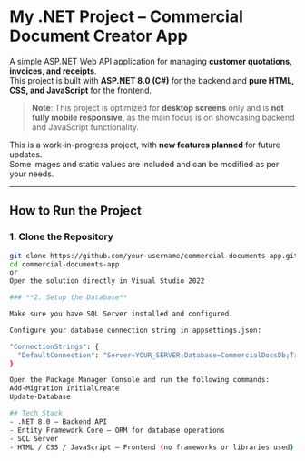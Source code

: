 # My .NET Project – Commercial Document Creator App

A simple ASP.NET Web API application for managing **customer quotations, invoices, and receipts**.  
This project is built with **ASP.NET 8.0 (C#)** for the backend and **pure HTML, CSS, and JavaScript** for the frontend.

> **Note**: This project is optimized for **desktop screens** only and is **not fully mobile responsive**, as the main focus is on showcasing backend and JavaScript functionality.

This is a work-in-progress project, with **new features planned** for future updates.  
Some images and static values are included and can be modified as per your needs.

---

## How to Run the Project

### 1. Clone the Repository

```bash
git clone https://github.com/your-username/commercial-documents-app.git
cd commercial-documents-app
or
Open the solution directly in Visual Studio 2022

### **2. Setup the Database**

Make sure you have SQL Server installed and configured.

Configure your database connection string in appsettings.json:

"ConnectionStrings": {
  "DefaultConnection": "Server=YOUR_SERVER;Database=CommercialDocsDb;Trusted_Connection=True;MultipleActiveResultSets=true"
}

Open the Package Manager Console and run the following commands:
Add-Migration InitialCreate
Update-Database

## Tech Stack
- .NET 8.0 – Backend API
- Entity Framework Core – ORM for database operations
- SQL Server
- HTML / CSS / JavaScript – Frontend (no frameworks or libraries used)
